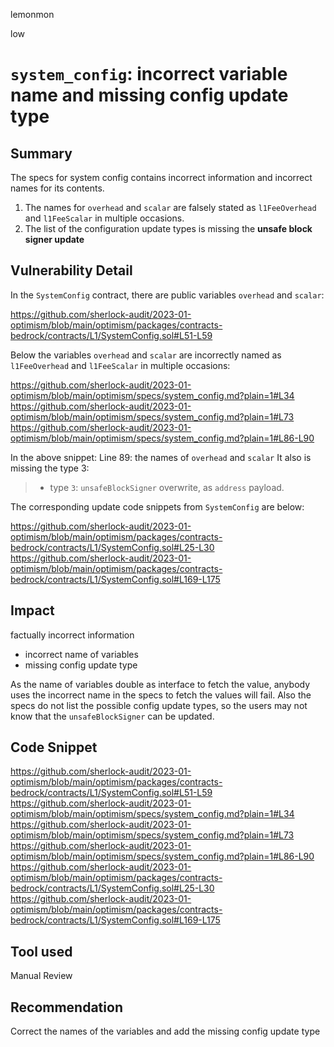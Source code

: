 lemonmon

low

# `system_config`: incorrect variable name and missing config update type


## Summary

The specs for system config contains incorrect information and incorrect names for its contents.

1) The names for `overhead` and `scalar` are falsely stated as `l1FeeOverhead` and `l1FeeScalar` in multiple occasions.
2) The list of the configuration update types is missing the **unsafe block signer update**


## Vulnerability Detail

In the `SystemConfig` contract, there are public variables `overhead` and `scalar`:

https://github.com/sherlock-audit/2023-01-optimism/blob/main/optimism/packages/contracts-bedrock/contracts/L1/SystemConfig.sol#L51-L59

Below the variables `overhead` and `scalar` are incorrectly named as `l1FeeOverhead` and `l1FeeScalar` in multiple occasions:

https://github.com/sherlock-audit/2023-01-optimism/blob/main/optimism/specs/system_config.md?plain=1#L34
https://github.com/sherlock-audit/2023-01-optimism/blob/main/optimism/specs/system_config.md?plain=1#L73
https://github.com/sherlock-audit/2023-01-optimism/blob/main/optimism/specs/system_config.md?plain=1#L86-L90

In the above snippet:
Line 89: the names of `overhead` and `scalar`
It also is missing the type 3:

> - type `3`: `unsafeBlockSigner` overwrite, as `address` payload.

The corresponding update code snippets from `SystemConfig` are below:

https://github.com/sherlock-audit/2023-01-optimism/blob/main/optimism/packages/contracts-bedrock/contracts/L1/SystemConfig.sol#L25-L30
https://github.com/sherlock-audit/2023-01-optimism/blob/main/optimism/packages/contracts-bedrock/contracts/L1/SystemConfig.sol#L169-L175


## Impact

factually incorrect information
  - incorrect name of variables
  - missing config update type

As the name of variables double as interface to fetch the value, anybody uses the incorrect name in the specs to fetch the values will fail.
Also the specs do not list the possible config update types, so the users may not know that the `unsafeBlockSigner` can be updated.


## Code Snippet
https://github.com/sherlock-audit/2023-01-optimism/blob/main/optimism/packages/contracts-bedrock/contracts/L1/SystemConfig.sol#L51-L59
https://github.com/sherlock-audit/2023-01-optimism/blob/main/optimism/specs/system_config.md?plain=1#L34
https://github.com/sherlock-audit/2023-01-optimism/blob/main/optimism/specs/system_config.md?plain=1#L73
https://github.com/sherlock-audit/2023-01-optimism/blob/main/optimism/specs/system_config.md?plain=1#L86-L90
https://github.com/sherlock-audit/2023-01-optimism/blob/main/optimism/packages/contracts-bedrock/contracts/L1/SystemConfig.sol#L25-L30
https://github.com/sherlock-audit/2023-01-optimism/blob/main/optimism/packages/contracts-bedrock/contracts/L1/SystemConfig.sol#L169-L175

## Tool used

Manual Review

## Recommendation

Correct the names of the variables and add the missing config update type

